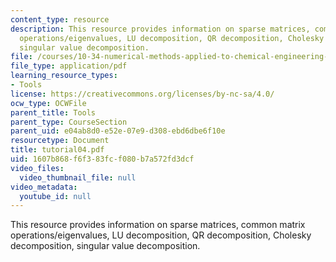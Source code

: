```yaml
---
content_type: resource
description: This resource provides information on sparse matrices, common matrix
  operations/eigenvalues, LU decomposition, QR decomposition, Cholesky decomposition,
  singular value decomposition.
file: /courses/10-34-numerical-methods-applied-to-chemical-engineering-fall-2005/1607b868f6f383fcf080b7a572fd3dcf_tutorial04.pdf
file_type: application/pdf
learning_resource_types:
- Tools
license: https://creativecommons.org/licenses/by-nc-sa/4.0/
ocw_type: OCWFile
parent_title: Tools
parent_type: CourseSection
parent_uid: e04ab8d0-e52e-07e9-d308-ebd6dbe6f10e
resourcetype: Document
title: tutorial04.pdf
uid: 1607b868-f6f3-83fc-f080-b7a572fd3dcf
video_files:
  video_thumbnail_file: null
video_metadata:
  youtube_id: null
---
```

This resource provides information on sparse matrices, common matrix operations/eigenvalues, LU decomposition, QR decomposition, Cholesky decomposition, singular value decomposition.
